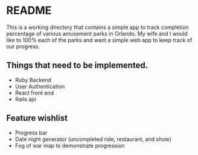 # README

This is a working directory that contains a simple app to track completion percentage of various amusement parks in Orlando. My wife and I would like to 100% each of the parks and want a simple web app to keep track of our progress.

## Things that need to be implemented. 

* Ruby Backend
* User Authentication
* React front end
* Rails api

## Feature wishlist

* Progress bar
* Date night generator (uncompleted ride, restaurant, and show)
* Fog of war map to demonstrate progression

